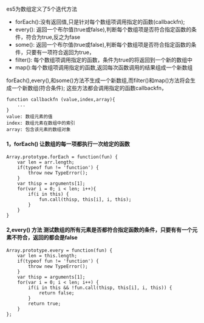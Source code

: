 es5为数组定义了5个迭代方法
- forEach():没有返回值,只是针对每个数组项调用指定的函数(callbackfn);
- every(): 返回一个布尔值(true或false),判断每个数组项是否符合指定函数的条件，符合为true,反之为fase
- some(): 返回一个布尔值(true或false),判断每个数组项是否符合指定函数的条件，只要有一项符合返回为true，
- filter(): 每个数组项调用指定的函数，条件为true的将返回到一个新的数组中
- map():每个数组项调用指定的函数,返回每次函数调用的结果组成一个新数组

forEach(),every(),和some()方法不生成一个新数组,而filter()和map()方法将会生成一个新数组(符合条件);
这些方法都会调用指定的函数callbackfn，
```
function callbackfn (value,index,array){
    ...
}
value: 数组元素的值
index: 数组元素在数组中的索引
array: 包含该元素的数组对象

```
#### 1，forEach() 让数组的每一项都执行一次给定的函数

```
Array.prototype.forEach = function(fun) {
    var len = arr.length;
    if(typeof fun != 'function') {
        throw new TypeError();
    }
    var thisp = arguments[1];
    for(var i = 0; i < len; i++){
        if(i in this) {
            fun.call(thisp, this[i], i, this);
        }
    }
}

```
#### 2,every() 方法 测试数组的所有元素是否都符合指定函数的条件，只要有有一个元素不符合，返回的都会是false

```
Array.prototype.every = function(fun) {
    var len = this.length;
    if(typeof fun != 'function') {
        throw new TypeError();
    }
    var thisp = arguments[1];
    for(var i = 0; i < len; i++) {
        if(i in this && !fun.call(thisp, this[i], i, this)) {
            return false;
        }
        return true;
    }
};
```

